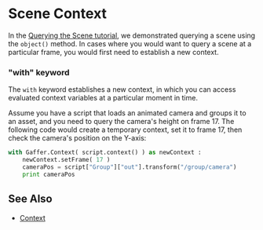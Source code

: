 # Scene Context #

<!-- TODO: convert to "Scene Context Methods" reference, and list the rest of the methods? -->

In the [Querying the Scene tutorial](../../Tutorials/Scripting/QueryingAScene/index.md), we demonstrated querying a scene using the `object()` method. In cases where you would want to query a scene at a particular frame, you would first need to establish a new context.


### "with" keyword ###

The `with` keyword establishes a new context, in which you can access evaluated context variables at a particular moment in time.

Assume you have a script that loads an animated camera and groups it to an asset, and you need to query the camera's height on frame 17. The following code would create a temporary context, set it to frame 17, then check the camera's position on the Y-axis:


```python
with Gaffer.Context( script.context() ) as newContext :
    newContext.setFrame( 17 )
    cameraPos = script["Group"]["out"].transform("/group/camera")
    print cameraPos
```


## See Also ##

- [Context](../Context/index.md)
